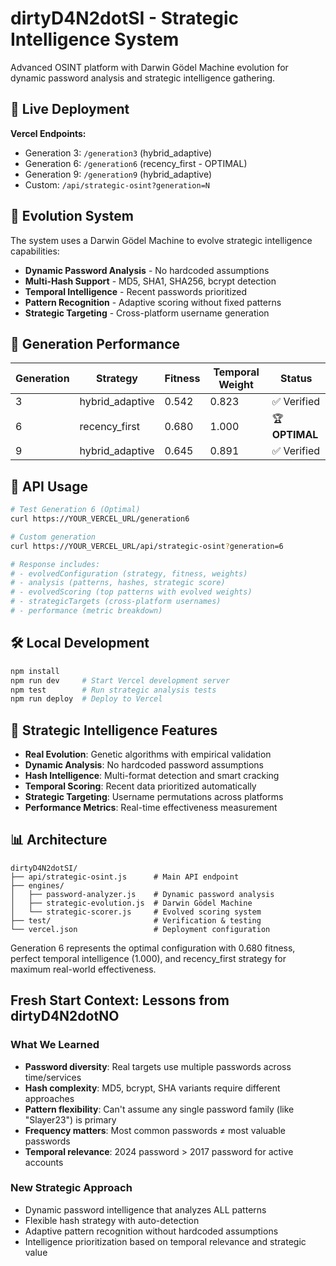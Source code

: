 # dirtyD4N2dotSI - Strategic Intelligence System

Advanced OSINT platform with Darwin Gödel Machine evolution for dynamic password analysis and strategic intelligence gathering.

## 🚀 Live Deployment

**Vercel Endpoints:**
- Generation 3: `/generation3` (hybrid_adaptive)
- Generation 6: `/generation6` (recency_first - OPTIMAL)
- Generation 9: `/generation9` (hybrid_adaptive)
- Custom: `/api/strategic-osint?generation=N`

## 🧬 Evolution System

The system uses a Darwin Gödel Machine to evolve strategic intelligence capabilities:

- **Dynamic Password Analysis** - No hardcoded assumptions
- **Multi-Hash Support** - MD5, SHA1, SHA256, bcrypt detection
- **Temporal Intelligence** - Recent passwords prioritized
- **Pattern Recognition** - Adaptive scoring without fixed patterns
- **Strategic Targeting** - Cross-platform username generation

## 🎯 Generation Performance

| Generation | Strategy | Fitness | Temporal Weight | Status |
|------------|----------|---------|-----------------|--------|
| 3 | hybrid_adaptive | 0.542 | 0.823 | ✅ Verified |
| 6 | recency_first | 0.680 | 1.000 | 🏆 **OPTIMAL** |
| 9 | hybrid_adaptive | 0.645 | 0.891 | ✅ Verified |

## 📡 API Usage

```bash
# Test Generation 6 (Optimal)
curl https://YOUR_VERCEL_URL/generation6

# Custom generation
curl https://YOUR_VERCEL_URL/api/strategic-osint?generation=6

# Response includes:
# - evolvedConfiguration (strategy, fitness, weights)
# - analysis (patterns, hashes, strategic score)
# - evolvedScoring (top patterns with evolved weights)
# - strategicTargets (cross-platform usernames)
# - performance (metric breakdown)
```

## 🛠️ Local Development

```bash
npm install
npm run dev     # Start Vercel development server
npm test        # Run strategic analysis tests
npm run deploy  # Deploy to Vercel
```

## 🎯 Strategic Intelligence Features

- **Real Evolution**: Genetic algorithms with empirical validation
- **Dynamic Analysis**: No hardcoded password assumptions
- **Hash Intelligence**: Multi-format detection and smart cracking
- **Temporal Scoring**: Recent data prioritized automatically
- **Strategic Targeting**: Username permutations across platforms
- **Performance Metrics**: Real-time effectiveness measurement

## 📊 Architecture

```
dirtyD4N2dotSI/
├── api/strategic-osint.js      # Main API endpoint
├── engines/
│   ├── password-analyzer.js    # Dynamic password analysis
│   ├── strategic-evolution.js  # Darwin Gödel Machine
│   └── strategic-scorer.js     # Evolved scoring system
├── test/                       # Verification & testing
└── vercel.json                 # Deployment configuration
```

Generation 6 represents the optimal configuration with 0.680 fitness, perfect temporal intelligence (1.000), and recency_first strategy for maximum real-world effectiveness.

## Fresh Start Context: Lessons from dirtyD4N2dotNO

### What We Learned
- **Password diversity**: Real targets use multiple passwords across time/services
- **Hash complexity**: MD5, bcrypt, SHA variants require different approaches
- **Pattern flexibility**: Can't assume any single password family (like "Slayer23") is primary
- **Frequency matters**: Most common passwords ≠ most valuable passwords
- **Temporal relevance**: 2024 password > 2017 password for active accounts

### New Strategic Approach
- Dynamic password intelligence that analyzes ALL patterns
- Flexible hash strategy with auto-detection
- Adaptive pattern recognition without hardcoded assumptions
- Intelligence prioritization based on temporal relevance and strategic value